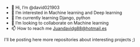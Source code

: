 - 👋 Hi, I’m @david021903
- 👀 I’m interested in Machine learning and Deep learning
- 🌱 I’m currently learning Django, python
- 💞️ I’m looking to collaborate on Machine learning
- 📫 How to reach me Juandavidg88@hotmail.es

I'll be posting here more repositories about interesting projects ;)
<!---
david021903/david021903 is a ✨ special ✨ repository because its `README.md` (this file) appears on your GitHub profile.
You can click the Preview link to take a look at your changes.
--->
